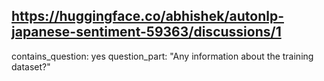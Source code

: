 ## https://huggingface.co/abhishek/autonlp-japanese-sentiment-59363/discussions/1

contains_question: yes
question_part: "Any information about the training dataset?"